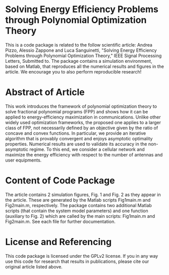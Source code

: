 # Solving Energy Efficiency Problems through Polynomial Optimization Theory

This is a code package is related to the follow scientific article:
Andrea Pizzo, Alessio Zappone and Luca Sanguinetti, "Solving Energy Efficiency Problems through Polynomial Optimization Theory," IEEE Signal Processing Letters, Submitted to.
The package contains a simulation environment, based on Matlab, that reproduces all the numerical results and figures in the article. We encourage you to also perform reproducible research!

# Abstract of Article

This work introduces the framework of polynomial optimization theory to solve fractional polynomial programs (FPP) and shows how it can be applied to energy-efficiency maximization in communications. Unlike other widely used optimization frameworks, the proposed one applies to a larger class of FPP, not necessarily defined by an objective given by the ratio of concave and convex functions. In particular, we provide an iterative algorithm that is provably convergent and enjoys asymptotic optimality properties. Numerical results are used to validate its accuracy in the non-asymptotic regime. To this end, we consider a cellular network and maximize the energy efficiency with respect to the number of antennas and user equipments.

# Content of Code Package

The article contains 2 simulation figures, Fig. 1 and Fig. 2 as they appear in the article. These are generated by the Matlab scripts Fig1main.m and Fig2main.m, respectively. The package contains two additional Matlab scripts (that contain the system model parameters) and one function (auxiliary  to Fig. 2) which are called by the main scripts: Fig1main.m and Fig2main.m.
See each file for further documentation.

# License and Referencing

This code package is licensed under the GPLv2 license. If you in any way use this code for research that results in publications, please cite our original article listed above.
